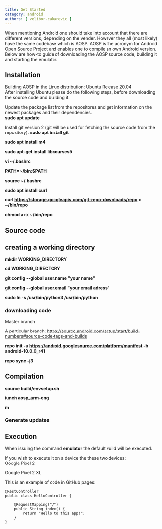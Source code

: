 ```yaml
---
title: Get Started
category: android
authors: [ velibor-cakarevic ]
---
```


When mentioning Android one should take into account that there are different versions, depending on the vender. However they all (most likely) have the same codebase which is AOSP. AOSP is the acronym for Android Open Source Project and enables one to compile an own Android version. Below are how-to guide of downloading the AOSP source code, building it and starting the emulator.
 
## Installation
Building AOSP in the Linux distribution: Ubuntu Release 20.04  
After installing Ubuntu please do the following steps, before downloading the source code and building it.

Update the package list from the repositores and get information on the newest packages and their dependencies.  
**sudo apt update**

Install git version 2 (git will be used for fetching the source code from the repository).
**sudo apt install git**


**sudo apt install m4**

**sudo apt-get install libncurses5**

**vi ~/.bashrc**

**PATH=~/bin:$PATH**

**source ~/.bashrc**

**sudo apt install curl**

**curl https://storage.googleapis.com/git-repo-downloads/repo > ~/bin/repo**

**chmod a+x ~/bin/repo**


## Source code

## creating a working directory
**mkdir WORKING_DIRECTORY**

**cd WORKING_DIRECTORY**

**git config --global user.name "your name"**

**git config --global user.email "your email adress"**

**sudo ln -s /usr/bin/python3 /usr/bin/python**

### downloading code

Master branch


A particular branch: https://source.android.com/setup/start/build-numbers#source-code-tags-and-builds

**repo init -u https://android.googlesource.com/platform/manifest -b android-10.0.0_r41**

**repo sync -j3**

## Compilation

**source build/envsetup.sh**

**lunch aosp_arm-eng**

**m**

### Generate updates

## Execution

When issuing the command **emulator** the default vuild will be executed.

If you wish to execute it on a device the these two devices:  
Google Pixel 2

Google Pixel 2 XL

This is an example of code in GitHub pages:


```
@RestController
public class HelloController {

	@RequestMapping("/")
	public String index() {
		return "Hello to this app!";
	}
}
```
